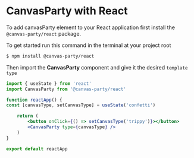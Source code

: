 # CanvasParty with React

To add canvasParty element to your React application first install the `@canvas-party/react` package.

To get started run this command in the terminal at your project root

```bash
$ npm install @canvas-party/react
```

Then import the **CanvasParty** component and give it the desired `template type`

```jsx
import { useState } from 'react'
import CanvasParty from '@canvas-party/react'

function reactApp() {
const [canvasType, setCanvasType] = useState('confetti')

    return (
        <button onClick={() => setCanvasType('trippy')}></button>
        <CanvasParty type={canvasType} />
    )
}

export default reactApp
```
